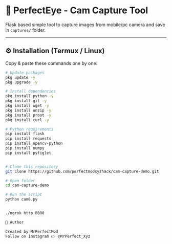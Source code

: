
# 📸 PerfectEye - Cam Capture Tool  

Flask based simple tool to capture images from mobile/pc camera and save in `captures/` folder.  

---

## ⚙️ Installation (Termux / Linux)

Copy & paste these commands one by one:

```bash
# Update packages
pkg update -y
pkg upgrade -y

# Install dependencies
pkg install python -y
pkg install git -y
pkg install wget -y
pkg install unzip -y
pkg install proot -y
pkg install curl -y

# Python requirements
pip install flask
pip install requests
pip install opencv-python
pip install numpy
pip install pyfiglet


# Clone this repository
git clone https://github.com/perfectmodxyzhack/cam-capture-demo.git

# Open folder
cd cam-capture-demo

# Run the script
python cam6.py


./ngrok http 8080

👑 Author

Created by MrPerfectMod
Follow on Instagram 👉 @MrPerfect_Xyz
